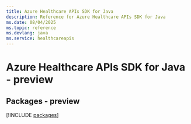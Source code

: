 ```yaml
---
title: Azure Healthcare APIs SDK for Java
description: Reference for Azure Healthcare APIs SDK for Java
ms.date: 08/04/2025
ms.topic: reference
ms.devlang: java
ms.service: healthcareapis
---
```

# Azure Healthcare APIs SDK for Java - preview
## Packages - preview
[!INCLUDE [packages](healthcare-apis-index.md)]